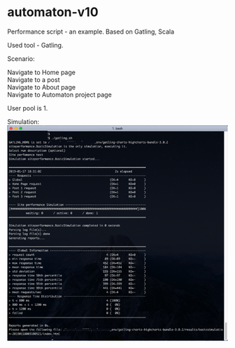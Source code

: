 # automaton-v10
Performance script - an example. Based on Gatling, Scala

Used tool - Gatling.

Scenario:

Navigate to Home page <br>
Navigate to a post <br>
Navigate to About page <br>
Navigate to Automaton project page <br> 

User pool is 1.

Simulation:
![alt text](https://github.com/BurhanH/automaton-v10/raw/master/simulation_terminal.png "Simulation") <br>

